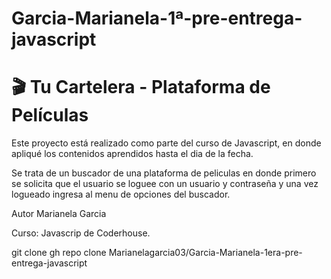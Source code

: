 # Garcia-Marianela-1ª-pre-entrega-javascript

# 🎬 Tu Cartelera - Plataforma de Películas

Este proyecto está realizado como parte del curso de Javascript, en donde apliqué los contenidos aprendidos hasta el dia de la fecha.

Se trata de un buscador de una plataforma de peliculas en donde primero se solicita que el usuario se loguee con un usuario y contraseña y una vez logueado ingresa al menu de opciones del buscador.

Autor
Marianela Garcia

Curso: Javascrip de Coderhouse.

git clone
gh repo clone Marianelagarcia03/Garcia-Marianela-1era-pre-entrega-javascript

